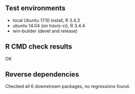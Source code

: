 ## Test environments
* local Ubuntu 17.10 install, R 3.4.3
* ubuntu 14.04 (on travis-ci), R 3.4.4
* win-builder (devel and release)

## R CMD check results

OK

## Reverse dependencies

Checked all 6 downstream packages, no regressions found.
